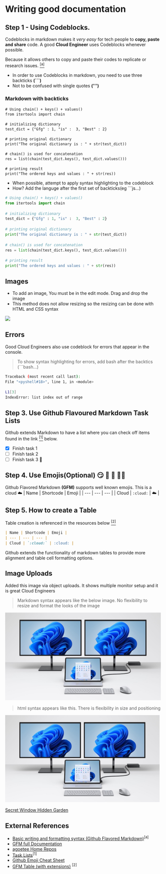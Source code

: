 # Writing good documentation

## Step 1 - Using Codeblocks.

Codeblocks in markdown makes it *very easy* for tech people to **copy, paste and share** code.
A good __Cloud Engineer__ uses Codeblocks whenever possible.

Because it allows others to copy and paste their codes to replicate or research issues. [<sup>[a]</sup>](#external-references)

- In order to use Codeblocks in markdown, you need to use three backticks **(```)**
- Not to be confused with single quotes __(''')__

### Markdown with backticks
```
# Using chain() + keys() + values()
from itertools import chain
 
# initializing dictionary
test_dict = {"Gfg" : 1, "is" :  3, "Best" : 2}
 
# printing original dictionary
print("The original dictionary is : " + str(test_dict))
 
# chain() is used for concatenation
res = list(chain(test_dict.keys(), test_dict.values()))
 
# printing result
print("The ordered keys and values : " + str(res))
```

- When possible, attempt to apply syntax highlighting to the codeblock
- How? Add the languge after the first set of backticks(eg ```js...)
```python
# Using chain() + keys() + values()
from itertools import chain
 
# initializing dictionary
test_dict = {"Gfg" : 1, "is" :  3, "Best" : 2}
 
# printing original dictionary
print("The original dictionary is : " + str(test_dict))
 
# chain() is used for concatenation
res = list(chain(test_dict.keys(), test_dict.values()))
 
# printing result
print("The ordered keys and values : " + str(res))
```

## Images
- To add an image, You must be in the edit mode. Drag and drop the image
- This method does not allow resizing so the resizing can be done with HTML and CSS syntax 

<img width="500px" src="https://github.com/agoetee/github-docs-example/assets/96971156/fcb2fb54-1110-4e4d-9614-9380210aa360" />

## Errors
Good Cloud Engineers also use codeblock for errors that appear in the console.
> To show syntax highlighting for errors, add bash after the backtics (```bash...)

```bash
Traceback (most recent call last):
File "<pyshell#18>", line 1, in <module>
            
L1[3]
IndexError: list index out of range
```
## Step 3. Use Github Flavoured Markdown Task Lists

Github extends Markdown to have a list where you can check off items found in the link [<sup>[1]</sup>](#external-refernces) below.

- [x] Finish task 1
- [ ] Finish task 2
- [ ] Finish task 3 :tada:

## Step 4. Use Emojis(Optional) :smirk: :monocle_face: :muscle: :man_technologist:

Github Flavored Markdown **(GFM)** supports well known emojis. This is a cloud :cloud:
| Name | Shortcode | Emoji |
| --- | --- | --- |
| Cloud | `:cloud:` | :cloud: |

## Step 5. How to create a Table
Table creation is referenced in the resources below [<sup>[2]</sup>](#external-references)

```md
| Name | Shortcode | Emoji |
| --- | --- | --- |
| Cloud | `:cloud:` | :cloud: |
```
Github extends the functionality of markdown tables to provide more alignment and table cell formatting options.

## Image Uploads
Added this image via object uploads. It shows multiple monitor setup and it is great Cloud Engineers
> Markdown syntax appears like the below image. No flexibility to resize and format the looks of the image

![Photo Upload- Multi screen](assets/multi-monitor-setup.jpg)

> html syntax appears like this. There is flexibility in size and positioning
<img width="500px" src="assets/multi-monitor-setup.jpg" />

[Secret Window Hidden Garden](secret-window/hidden-garden.md)

## External References
- [Basic writing and formatting syntax (Github Flavored Markdown)](https://docs.github.com/en/get-started/writing-on-github/getting-started-with-writing-and-formatting-on-github/basic-writing-and-formatting-syntax)<sup>[a]</sup>
- [GFM full Documentation](https://github.github.com/gfm/)
- [agoetee Home Repos](https://github.com/agoetee?tab=repositories) 
- [Task Lists](https://docs.github.com/en/get-started/writing-on-github/getting-started-with-writing-and-formatting-on-github/basic-writing-and-formatting-syntax#task-lists)<sup>[1]</sup>
- [Github Emoji Cheat Sheet](https://github.com/agoetee/github-docs-example/edit/main/README.md)
- [GFM Table (with extensions)](https://github.github.com/gfm/#tables-extension-) <sup>[2]</sup>


